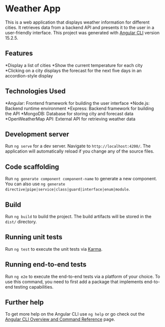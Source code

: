 
# Weather App
This is a web application that displays weather information for different cities. It retrieves data from a backend API and presents it to the user in a user-friendly interface.
This project was generated with [Angular CLI](https://github.com/angular/angular-cli) version 15.2.5.

## Features
*Display a list of cities
*Show the current temperature for each city
*Clicking on a city displays the forecast for the next five days in an accordion-style display

## Technologies Used
*Angular: Frontend framework for building the user interface
*Node.js: Backend runtime environment
*Express: Backend framework for building the API
*MongoDB: Database for storing city and forecast data
*OpenWeatherMap API: External API for retrieving weather data

## Development server

Run `ng serve` for a dev server. Navigate to `http://localhost:4200/`. The application will automatically reload if you change any of the source files.

## Code scaffolding

Run `ng generate component component-name` to generate a new component. You can also use `ng generate directive|pipe|service|class|guard|interface|enum|module`.

## Build

Run `ng build` to build the project. The build artifacts will be stored in the `dist/` directory.

## Running unit tests

Run `ng test` to execute the unit tests via [Karma](https://karma-runner.github.io).

## Running end-to-end tests

Run `ng e2e` to execute the end-to-end tests via a platform of your choice. To use this command, you need to first add a package that implements end-to-end testing capabilities.

## Further help

To get more help on the Angular CLI use `ng help` or go check out the [Angular CLI Overview and Command Reference](https://angular.io/cli) page.
